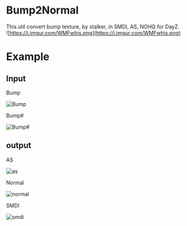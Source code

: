 # Bump2Normal
This util convert bump texture, by stalker, in SMDI, AS, NOHQ for DayZ.  
![https://i.imgur.com/WMFwhis.png](https://i.imgur.com/WMFwhis.png)

# Example

## Input

Bump


![Bump](https://i.imgur.com/eB16RM4.png)

Bump#

![Bump#](https://i.imgur.com/tXkiQnM.png)


## output

AS

![as](https://i.imgur.com/ZsFuapa.png)


Normal

![normal](https://i.imgur.com/IVMc5vi.png)

SMDI

![smdi](https://i.imgur.com/9bOH8nO.png)

